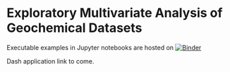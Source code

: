 # Exploratory Multivariate Analysis of Geochemical Datasets

Executable examples in Jupyter notebooks are hosted on [![Binder](https://mybinder.org/badge.svg)](https://mybinder.org/v2/gh/morganjwilliams/exploratory-geochemistry/master)

Dash application link to come.
